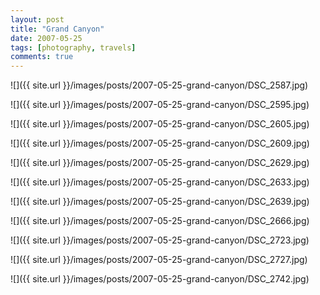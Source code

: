 ```yaml
---
layout: post
title: "Grand Canyon"
date: 2007-05-25
tags: [photography, travels]
comments: true
---
```

![]({{ site.url }}/images/posts/2007-05-25-grand-canyon/DSC_2587.jpg)

![]({{ site.url }}/images/posts/2007-05-25-grand-canyon/DSC_2595.jpg)

![]({{ site.url }}/images/posts/2007-05-25-grand-canyon/DSC_2605.jpg)

![]({{ site.url }}/images/posts/2007-05-25-grand-canyon/DSC_2609.jpg)

![]({{ site.url }}/images/posts/2007-05-25-grand-canyon/DSC_2629.jpg)

![]({{ site.url }}/images/posts/2007-05-25-grand-canyon/DSC_2633.jpg)

![]({{ site.url }}/images/posts/2007-05-25-grand-canyon/DSC_2639.jpg)

![]({{ site.url }}/images/posts/2007-05-25-grand-canyon/DSC_2666.jpg)

![]({{ site.url }}/images/posts/2007-05-25-grand-canyon/DSC_2723.jpg)

![]({{ site.url }}/images/posts/2007-05-25-grand-canyon/DSC_2727.jpg)

![]({{ site.url }}/images/posts/2007-05-25-grand-canyon/DSC_2742.jpg)

